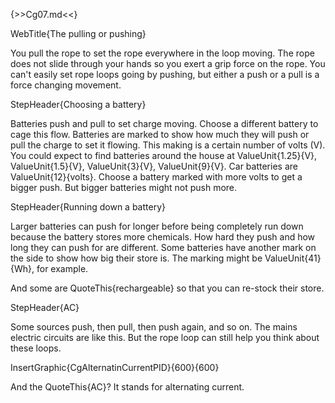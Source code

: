 {>>Cg07.md<<}

WebTitle{The pulling or pushing}

You pull the rope to set the rope everywhere in the loop moving. The rope does not slide through your hands so you exert a grip force on the rope. You can't easily set rope loops going by pushing, but either a push or a pull is a force changing movement.

StepHeader{Choosing a battery}

Batteries push and pull to set charge moving. Choose a different battery to cage this flow. Batteries are marked to show how much they will push or pull the charge to set it flowing. This making is a certain number of volts (V). You could expect to find batteries around the house at ValueUnit{1.25}{V}, ValueUnit{1.5}{V}, ValueUnit{3}{V}, ValueUnit{9}{V}. Car batteries are ValueUnit{12}{volts}. Choose a battery marked with more volts to get a bigger push. But bigger batteries might not push more.

StepHeader{Running down a battery}

Larger batteries can push for longer before being completely run down because the battery stores more chemicals. How hard they push and how long they can push for are different. Some batteries have another mark on the side to show how big their store is. The marking might be ValueUnit{41}{Wh}, for example.

And some are QuoteThis{rechargeable} so that you can re-stock their store. 

StepHeader{AC}

Some sources push, then pull, then push again, and so on. The mains electric circuits are like this. But the rope loop can still help you think about these loops.

InsertGraphic{CgAlternatinCurrentPID}{600}{600}

And the QuoteThis{AC}? It stands for alternating current. 
